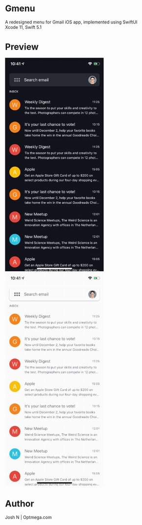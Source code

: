 # Gmenu
A redesigned menu for Gmail iOS app, implemented using SwiftUI   
Xcode 11, Swift 5.1

# Preview 
<p float="left">
<img src="https://github.com/optmega/popmenu/blob/master/demo1.gif">
<img src="https://github.com/optmega/popmenu/blob/master/demo2.gif">
</p>

# Author

Josh N | Optmega.com
